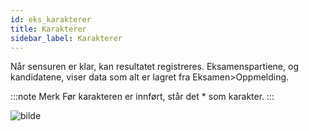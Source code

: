```yaml
---
id: eks_karakterer
title: Karakterer
sidebar_label: Karakterer
---
```

Når sensuren er klar, kan resultatet registreres. Eksamenspartiene, og kandidatene, viser data som alt er lagret fra Eksamen>Oppmelding.

:::note Merk
Før karakteren er innført, står det * som karakter.
:::

![bilde](https://user-images.githubusercontent.com/80097133/137895240-dd6a902b-aa68-435d-a4b1-8fdbcffe2f51.png)
